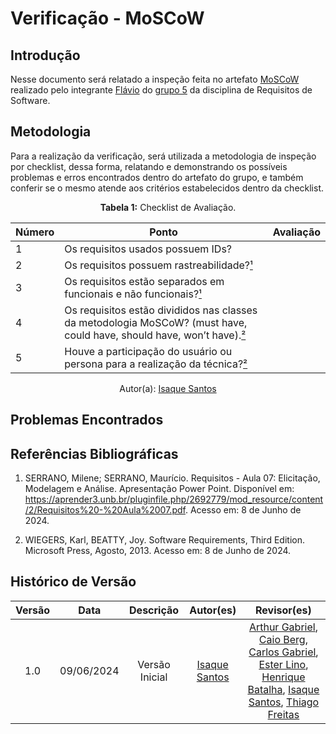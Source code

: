 # Verificação - MoSCoW

## Introdução

Nesse documento será relatado a inspeção feita no artefato [MoSCoW](https://requisitos-de-software.github.io/2024.1-Sinesp_Cidadao/elicitacao/priorizacao/Moscow/) realizado pelo integrante [Flávio](https://github.com/flavioovatsug) do [grupo 5](https://github.com/Requisitos-de-Software/2024.1-Sinesp_Cidadao) da disciplina de Requisitos de Software.

## Metodologia

Para a realização da verificação, será utilizada a metodologia de inspeção por checklist, dessa forma, relatando e demonstrando os possíveis problemas e erros encontrados dentro do artefato do grupo, e também conferir se o mesmo atende aos critérios estabelecidos dentro da checklist.

<font><p style="text-align: center">**Tabela 1:** Checklist de Avaliação.</p></font>

| Número | Ponto | Avaliação |
| ------------- | ------------- | ------------- |
| 1 | Os requisitos usados possuem IDs? |  |
| 2 | Os requisitos possuem rastreabilidade?[¹](#ref1) |  |
| 3 | Os requisitos estão separados em funcionais e não funcionais?[¹](#ref1) |  |
| 4 | Os requisitos estão divididos nas classes da metodologia MoSCoW? (must have, could have, should have, won’t have).[²](#ref2) |  |
| 5 |  Houve a participação do usuário ou persona para a realização da técnica?[²](#ref2) |    |
<div align="center">Autor(a): <a href="https://github.com/IsaqueSH">Isaque Santos</a></div>

## Problemas Encontrados

## Referências Bibliográficas

<a id="ref1"></a>

1.  SERRANO, Milene; SERRANO, Maurício. Requisitos - Aula 07: Elicitação, Modelagem e Análise. Apresentação Power Point. Disponível em: https://aprender3.unb.br/pluginfile.php/2692779/mod_resource/content/2/Requisitos%20-%20Aula%2007.pdf. Acesso em: 8 de Junho de 2024.

<a id="ref2"></a>

2. WIEGERS, Karl, BEATTY, Joy. Software Requirements, Third Edition. Microsoft Press, Agosto, 2013. Acesso em: 8 de Junho de 2024.

## Histórico de Versão

| Versão |    Data    |                      Descrição                      |      Autor(es)      | Revisor(es)  |
| :----: | :--------: | :-------------------------------------------------: | :-----------------: | :----------: |
|  1.0   | 09/06/2024 | Versão Inicial | [Isaque Santos](https://github.com)|  [Arthur Gabriel](ArthurGabrieel), [Caio Berg](https://github.com/Caio-bergbjj), [Carlos Gabriel](https://github.com/TheCarlosRamos), [Ester Lino](https://github.com/esteerlino), [Henrique Batalha](https://github.com/HeBatalha), [Isaque Santos](https://github.com/IsaqueSH), [Thiago Freitas](https://github.com/thiagorfreitas) |

